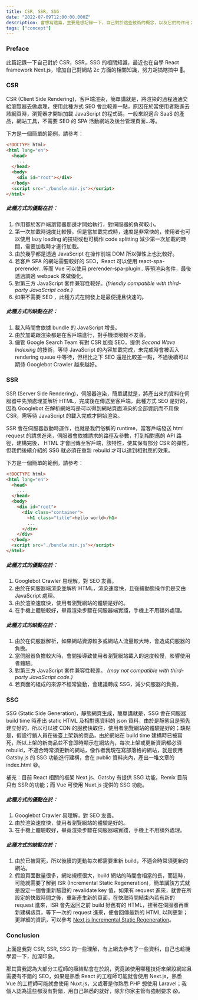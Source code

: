 ```yaml
---
title: CSR, SSR, SSG
date: "2022-07-09T12:00:00.000Z"
description: 會想寫這篇，主要是想記錄一下，自己對於這些技術的概念，以及它們的作用；畢竟自己在公司比較偏向做後台管理介面及工具，基本上就是 CSR 用一用就好，也不太用去管網站 SEO 方面的優化，WebAssembly，Meta...等，但如果之後想要做 2c 方面的網站，可能就要使用到 SSR 和 SSG 的概念。
tags: ["concept"]
---
```


### Preface

此篇記錄一下自己對於 CSR，SSR，SSG 的相關知識，最近也在自學 React framework Next.js，增加自己對網站 2c 方面的相關知識，努力胡搞瞎搞中 🤪。

### CSR

CSR (Client Side Rendering)，客戶端渲染，簡單講就是，將渲染的過程通通交給瀏覽器去做處理，使用此種方式 SEO 會比較差一點，原因在於當使用者點進去該網頁時，瀏覽器才開始加載 JavaScript 的程式碼，一般來說適合 SaaS 的產品，網站工具，不需要 SEO 的 SPA 活動網站及後台管理頁面...等。

下方是一個簡單的範例，請參考：

```html
<!DOCTYPE html>
<html lang="en">
  <head>
    ...
  </head>
  <body>
    <div id="root"></div>
  </body>
  <script src="./bundle.min.js"></script>
</html>
```

##### 此種方式的優點在於：

1. 作用都於客戶端瀏覽器那邊才開始執行，對伺服器的負荷較小。
2. 第一次加載時速度比較慢，但是當加載完成時，速度是非常快的，使用者也可以使用 lazy loading 的技術或也可稱作 code splitting 減少第一次加載的時間，需要加載時才進行加載。
3. 由於幾乎都是透過 JavaScript 在操作前端 DOM 所以彈性上也比較好。
4. 若客戶 SPA 的網站需要較好的 SEO，React 可以使用 react-spa-prerender...等而 Vue 可以使用 prerender-spa-plugin...等預渲染套件，最後透過調適 webpack 來做優化。
5. 對第三方 JavaScript 套件兼容性較好。_(friendly compatible with third-party JavaScript code.)_
6. 如果不需要 SEO ，此種方式在開發上是最便捷且快速的。

##### 此種方式的缺點在於：

1. 載入時間會依據 bundle 的 JavaScript 增長。
2. 由於加載跟渲染都是在客戶端進行，對手機環境較不友善。
3. 儘管 Google Search Team 有對 CSR 加強 SEO，提供 _Second Wave Indexing_ 的技術，等待 JavaScript 的內容加載完成，未完成時會被丟入 rendering queue 中等待，但相比之下 SEO 還是比較差一點，不過後續可以期待 Googlebot Crawler 越來越好。

### SSR

SSR (Server Side Rendering)，伺服器渲染，簡單講就是，將產出來的資料在伺服器中先預處理並解析 HTML，完成後在傳送至客戶端，此種方式 SEO 是好的，因為 Googlebot 在解析網站時是可以得到網站頁面渲染的全部資訊而不用像 CSR，需等待 JavaScript 的載入完成才開始渲染。

SSR 會在伺服器啟動時運作，也就是我們俗稱的 runtime，當客戶端發送 html request 的請求進來，伺服器會依據請求的路徑及參數，打到相對應的 API 路徑，建構完後， HTML 才會回傳至客戶端，該特性，使其保有部分 CSR 的彈性，但我們後續介紹的 SSG 就必須在重新 rebuild 才可以達到相對應的效果。

下方是一個簡單的範例，請參考：

```html
<!DOCTYPE html>
<html lang="en">
  <head>
    ...
  </head>
  <body>
    <div id="root">
      <div class="container">
        <h1 class="title">hello world</h1>
        ...
      </div>
    </div>
  </body>
  <script src="./bundle.min.js"></script>
</html>
```

##### 此種方式的優點在於：

1. Googlebot Crawler 易理解，對 SEO 友善。
2. 由於在伺服器端渲染並解析 HTML，渲染速度快，且後續動態操作仍是交由 JavaScript 處理。
3. 由於渲染速度快，使用者瀏覽網站的體驗是好的。
4. 在手機上體驗較好，畢竟渲染步驟在伺服器端實踐，手機上不用額外處理。

##### 此種方式的缺點在於：

1. 由於在伺服器解析，如果網站資源較多或網站人流量較大時，會造成伺服器的負擔。
2. 當伺服器負擔較大時，會間接導致使用者瀏覽網站載入的速度較慢，影響使用者體驗。
3. 對第三方 JavaScript 套件兼容性較差。 _(may not compatible with third-party JavaScript code.)_
4. 若頁面的組成的來源不經常變動，會建議轉成 SSG，減少伺服器的負擔。

### SSG

SSG (Static Side Generation)，靜態網頁生成，簡單講就是，SSG 會在伺服器 build time 時產出 static HTML 及相對應資料的 json 資料，由於是靜態且是預先建立好的，所以可以被 CDN 的服務快取住，使用者瀏覽網站的體驗是好的；缺點是，假設行銷人員在後臺上架新的商品，由於網站在 build time 建構時已被寫死，所以上架的新商品並不會即時顯示在網站內，每次上架或更新資訊都必須 rebuild，不適合時常須更新的網站，像作者我現在寫部落格的網站，就是使用 Gatsby.js 的 SSG 功能進行建構，會在 public 資料夾內，產出一堆文章的 index.html 😅。

補充：目前 React 相關的框架 Next.js、Gatsby 有提供 SSG 功能，Remix 目前只有 SSR 的功能；而 Vue 可使用 Nuxt.js 提供的 SSG 功能。

##### 此種方式的優點在於：

1. Googlebot Crawler 易理解，對 SEO 友善。
2. 由於渲染速度快，使用者瀏覽網站的體驗是好的。
3. 在手機上體驗較好，畢竟渲染步驟在伺服器端實踐，手機上不用額外處理。

##### 此種方式的缺點在於：

1. 由於已被寫死，所以後續的更動每次都需要重新 build，不適合時常須更新的網站。
2. 假設頁面數量很多，網站規模很大，build 網站的時間會相當的長，而這時，可能就需要了解到 ISR (Incremental Static Regeneration)，簡單講該方式就是設定一個會重新驗證的 revalidate key 值，如果有 request 進來，就會在所設定的快取時間之後，重新產生新的頁面，在快取時間結束內若有新的 request 進來，ISR 會先返回之前 build 好舊有的 HTML，接著在伺服器再重新建構該頁，等下一次的 request 進來，便會回傳最新的 HTML 以利更新；更詳細的資訊，可以參考 [Next.js Incremental Static Regeneration](https://nextjs.org/docs/basic-features/data-fetching/incremental-static-regeneration)。

### Conclusion

上面是我對 CSR, SSR, SSG 的一些理解，有上網去參考了一些資料，自己也趁機學習一下，加深印象。

那其實我認為大部分工程師的癥結點會在於說，究竟該使用哪種技術來架設網站且需要有不錯的 SEO，如果是熟悉 React 的工程師可能就會使用 Next.js，熟悉 Vue 的工程師可能就會使用 Nuxt.js，又或著是你熟悉 PHP 想使用 Laravel；我個人認為這些都沒有對錯，用自己熟悉的就好，除非你家主管有強制要求 😱。
